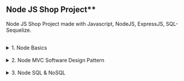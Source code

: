 ## Node JS Shop Project**
Node JS Shop Project made with Javascript, NodeJS, ExpressJS, SQL-Sequelize.

<br />
<details>
  <summary>1. Node Basics</summary>
  How the web works, Creating a Node Server, Node Lifecycle & event loop, Requests, Responses & Responses headers, Routing/redirecting requests, Request body parsing, Event Driven code execution, Blocking/Non-blocking code, Node Modules system.
</details>

<br />
<details>
  <summary>2. Node MVC Software Design Pattern</summary>

  **2.1 Improved Development Workflow and Debugging:** NPM Scripts, 3rd party packages vs Global features vs Core modules, Nodemon, Error Types, Syntax & Runtime & Logical errors.

  **2.2 Express.js:** Middlewares, Handling different routes, Parsing incoming requests, Express router, 404 error pages, Paths filtering, Serving files statically, Navigation.

  **2.3 Dynamic Content & Template Engines**: Views, Sharing data across requests & users, Pug/Express Handlebars/Ejs Template Engines.

  **2.4 Model View Controller (MVC)**: Controllers, Storing/fetching data through models.

  **2.5 Enhancing the App**: Navigation, Routes and Data Storage.

  **2.6 Dynamic Routes & Advanced Models**: Extracting dynamic params, Using IDs on paths, Passing data on requests, Query Params, HTTP Methods.
</details>

<br />
<details>
  <summary>3. Node SQL & NoSQL</summary>

  **3.1 SQL**: Choosing databases, SQL vs NoSQL, SQL for retrieving data & fetching products

  **3.2 Sequelize**: Synching JS Definitions to the database, inserting data, Model creation, One-To-Many relationships, Managing users and models.

  **3.3 NoSQL & MongoDB**: Relations in NoSQL, Database connections, MongoDB Compass, Storing users, Relational data.

  **3.4 Mongoose**: MongoDB Server connection with Mongoose, Schemas, Saving data though Mongoose, Fetching Relations, Clearing data.
  
</details>
